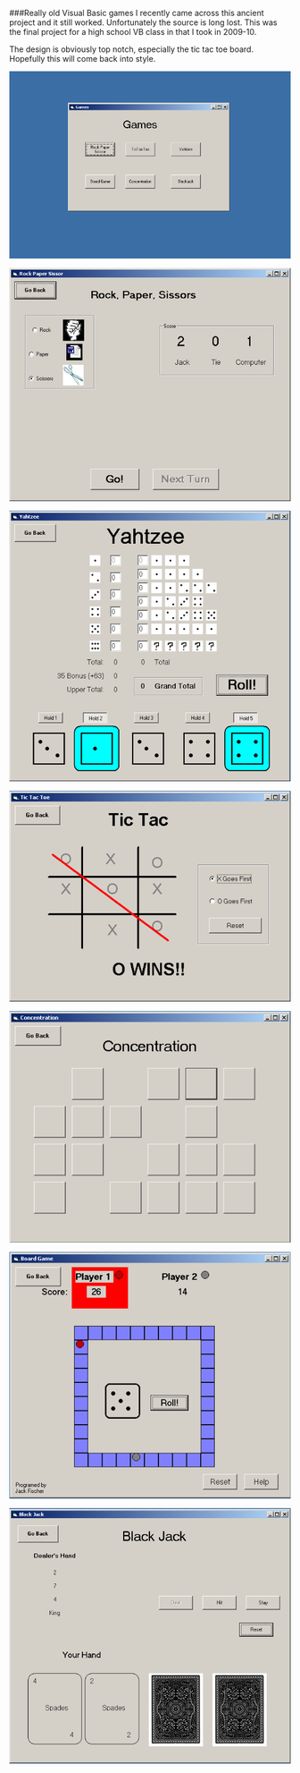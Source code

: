 ###Really old Visual Basic games
I recently came across this ancient project and it still worked. Unfortunately the source is long lost. This was the final project for a high school VB class in that I took in 2009-10.

The design is obviously top notch, especially the tic tac toe board. Hopefully this will come back into style.

![opening](main.PNG)

![Rock paper sissors](rock-paper-sissors.PNG)

![yahtzee](yahtzee.PNG)

![tic tac toe](tic-tac-toe.PNG)

![concentration](concentration.PNG)

![game](board-game.PNG)

![Black-jack](black-jack.PNG)